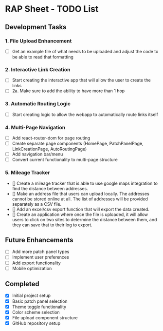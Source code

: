 # RAP Sheet - TODO List

## Development Tasks

### 1. File Upload Enhancement
- [ ] Get an example file of what needs to be uploaded and adjust the code to be able to read that formatting

### 2. Interactive Link Creation
- [ ] Start creating the interactive app that will allow the user to create the links
- [ ] 2a. Make sure to add the ability to have more than 1 hop

### 3. Automatic Routing Logic
- [ ] Start creating logic to allow the webapp to automatically route links itself

### 4. Multi-Page Navigation
- [ ] Add react-router-dom for page routing
- [ ] Create separate page components (HomePage, PatchPanelPage, LinkCreationPage, AutoRoutingPage)
- [ ] Add navigation bar/menu
- [ ] Convert current functionality to multi-page structure

### 5. Mileage Tracker
- [] Create a mileage tracker that is able to use google maps integration to find the distance between addresses.
- [] Make an address file that users can upload locally. The addresses cannot be stored online at all. The list of addresses will be provided separately as a CSV file.
- [] Add an excel/csv export function that will export the data created.
- [] Create an application where once the file is uploaded, it will allow users to click on two sites to determine the distance between them, and they can save that to their log to export.

## Future Enhancements
- [ ] Add more patch panel types
- [ ] Implement user preferences
- [ ] Add export functionality
- [ ] Mobile optimization

## Completed
- [x] Initial project setup
- [x] Basic patch panel selection
- [x] Theme toggle functionality
- [x] Color scheme selection
- [x] File upload component structure
- [x] GitHub repository setup
